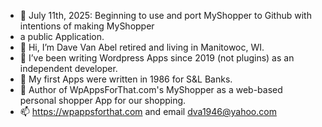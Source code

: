 - 👀 July 11th, 2025: Beginning to use and port MyShopper to Github with intentions of making MyShopper 
- a public Application.
- 👋 Hi, I’m Dave Van Abel retired and living in Manitowoc, WI.
- 👀 I’ve been writing Wordpress Apps since 2019 (not plugins) as an independent developer.
- 🌱 My first Apps were written in 1986 for S&L Banks.
- 🌱 Author of WpAppsForThat.com's MyShopper as a web-based personal shopper App for our shopping. 
- 📫 https://wpappsforthat.com and email dva1946@yahoo.com
<!---
dva1946/dva1946 is a ✨ special ✨ repository because its `README.md` (this file) appears on your GitHub profile.
You can click the Preview link to take a look at your changes.
--->
